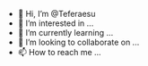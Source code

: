 - 👋 Hi, I’m @Teferaesu
- 👀 I’m interested in ...
- 🌱 I’m currently learning ...
- 💞️ I’m looking to collaborate on ...
- 📫 How to reach me ...

<!---
Teferaesu/Teferaesu is a ✨ special ✨ repository because its `README.md` (this file) appears on your GitHub profile.
You can click the Preview link to take a look at your changes.
--->
